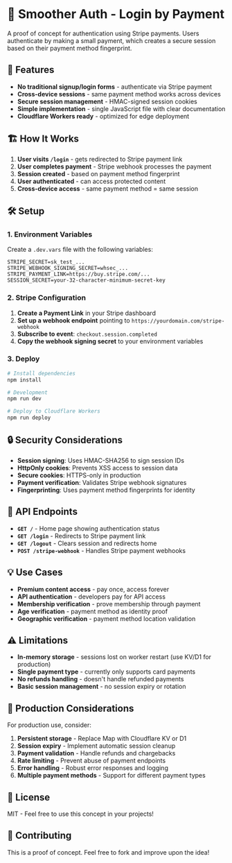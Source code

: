 # 🔐 Smoother Auth - Login by Payment

A proof of concept for authentication using Stripe payments. Users authenticate by making a small payment, which creates a secure session based on their payment method fingerprint.

## 🚀 Features

- **No traditional signup/login forms** - authenticate via Stripe payment
- **Cross-device sessions** - same payment method works across devices
- **Secure session management** - HMAC-signed session cookies
- **Simple implementation** - single JavaScript file with clear documentation
- **Cloudflare Workers ready** - optimized for edge deployment

## 🏗️ How It Works

1. **User visits `/login`** - gets redirected to Stripe payment link
2. **User completes payment** - Stripe webhook processes the payment
3. **Session created** - based on payment method fingerprint
4. **User authenticated** - can access protected content
5. **Cross-device access** - same payment method = same session

## 🛠️ Setup

### 1. Environment Variables

Create a `.dev.vars` file with the following variables:

```env
STRIPE_SECRET=sk_test_...
STRIPE_WEBHOOK_SIGNING_SECRET=whsec_...
STRIPE_PAYMENT_LINK=https://buy.stripe.com/...
SESSION_SECRET=your-32-character-minimum-secret-key
```

### 2. Stripe Configuration

1. **Create a Payment Link** in your Stripe dashboard
2. **Set up a webhook endpoint** pointing to `https://yourdomain.com/stripe-webhook`
3. **Subscribe to event**: `checkout.session.completed`
4. **Copy the webhook signing secret** to your environment variables

### 3. Deploy

```bash
# Install dependencies
npm install

# Development
npm run dev

# Deploy to Cloudflare Workers
npm run deploy
```

## 🔒 Security Considerations

- **Session signing**: Uses HMAC-SHA256 to sign session IDs
- **HttpOnly cookies**: Prevents XSS access to session data
- **Secure cookies**: HTTPS-only in production
- **Payment verification**: Validates Stripe webhook signatures
- **Fingerprinting**: Uses payment method fingerprints for identity

## 📡 API Endpoints

- **`GET /`** - Home page showing authentication status
- **`GET /login`** - Redirects to Stripe payment link
- **`GET /logout`** - Clears session and redirects home
- **`POST /stripe-webhook`** - Handles Stripe payment webhooks

## 💡 Use Cases

- **Premium content access** - pay once, access forever
- **API authentication** - developers pay for API access
- **Membership verification** - prove membership through payment
- **Age verification** - payment method as identity proof
- **Geographic verification** - payment method location validation

## ⚠️ Limitations

- **In-memory storage** - sessions lost on worker restart (use KV/D1 for production)
- **Single payment type** - currently only supports card payments
- **No refunds handling** - doesn't handle refunded payments
- **Basic session management** - no session expiry or rotation

## 🔄 Production Considerations

For production use, consider:

1. **Persistent storage** - Replace Map with Cloudflare KV or D1
2. **Session expiry** - Implement automatic session cleanup
3. **Payment validation** - Handle refunds and chargebacks
4. **Rate limiting** - Prevent abuse of payment endpoints
5. **Error handling** - Robust error responses and logging
6. **Multiple payment methods** - Support for different payment types

## 📜 License

MIT - Feel free to use this concept in your projects!

## 🤝 Contributing

This is a proof of concept. Feel free to fork and improve upon the idea!